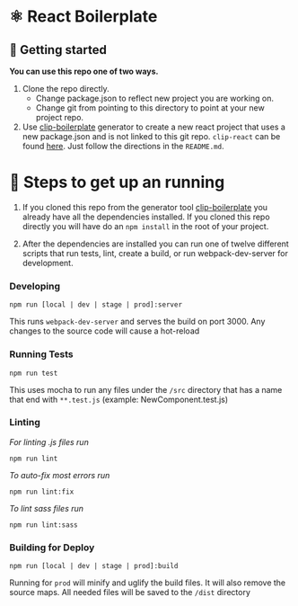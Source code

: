 # :atom_symbol: React Boilerplate

## :running: Getting started

**You can use this repo one of two ways.**
1. Clone the repo directly.
    * Change package.json to reflect new project you are working on.
    * Change git from pointing to this directory to point at your new project repo.
2. Use [clip-boilerplate](https://www.npmjs.com/package/@clipmx/create.boilerplate) generator to create a new react project that uses a new package.json and is
not linked to this git repo. `clip-react` can be found [here](https://www.npmjs.com/package/@clipmx/create.boilerplate). Just follow
the directions in the `README.md`.

# :1234: Steps to get up an running

1. If you cloned this repo from the generator tool [clip-boilerplate](https://www.npmjs.com/package/@clipmx/create.boilerplate)
you already have all the dependencies installed. If you cloned this repo directly you will have do an `npm install` in the root of your project.

2. After the dependencies are installed you can run one of twelve different scripts that run tests, lint, create a build, 
or run webpack-dev-server for development.

### Developing
```
npm run [local | dev | stage | prod]:server
```
This runs `webpack-dev-server` and serves the build on port 3000. Any changes to the source code will cause a hot-reload

### Running Tests
```
npm run test
```
This uses mocha to run any files under the `/src` directory that has a name that end with `**.test.js` (example: NewComponent.test.js)

### Linting
*For linting .js files run*
```
npm run lint
```
*To auto-fix most errors run*
```
npm run lint:fix
```
*To lint sass files run*
```
npm run lint:sass
```

### Building for Deploy
```
npm run [local | dev | stage | prod]:build
```
Running for `prod` will minify and uglify the build files. It will also remove the source maps. All needed files will be saved
to the `/dist` directory
